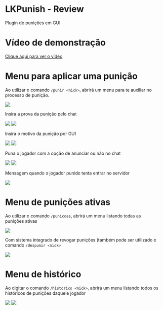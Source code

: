 # LKPunish - Review
Plugin de punições em GUI

# Vídeo de demonstração

[Clique aqui para ver o vídeo](https://youtu.be/M9E3bdxzH28)

# Menu para aplicar uma punição
Ao utilizar o comando `/punir <nick>`, abrirá um menu para te auxiliar no processo de punição.

![](https://i.imgur.com/xOFYPXn.png)

Insira a prova da punição pelo chat

![](https://i.imgur.com/6ywAELP.png)
![](https://i.imgur.com/dPnMamI.png)

Insira o motivo da punição por GUI

![](https://i.imgur.com/AfIpIHi.png)
![](https://i.imgur.com/H75jVvR.png)

Puna o jogador com a opção de anunciar ou não no chat

![](https://i.imgur.com/EeQUgtN.png)
![](https://i.imgur.com/pTrAph9.png)

Mensagem quando o jogador punido tenta entrar no servidor

![](https://i.imgur.com/cv6Sj2i.png)

# Menu de punições ativas
Ao utilizar o comando `/punicoes`, abrirá um menu listando todas as punições ativas

![](https://i.imgur.com/uHhS9BW.png)

Com sistema integrado de revogar punições (também pode ser utilizado o comando `/despunir <nick>`

![](https://i.imgur.com/ca0XxTo.png)

# Menu de histórico
Ao digitar o comando `/historico <nick>`, abrirá um menu listando todos os históricos de punições daquele jogador

![](https://i.imgur.com/zWiUxlE.png)
![](https://i.imgur.com/0PjjJFG.png)
